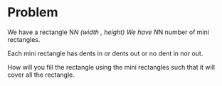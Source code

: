 # Problem

We have a rectangle N*N (width , height)
We have N*N number of mini rectangles.

Each mini rectangle has dents in or dents out or no dent in nor out.

How will you fill the rectangle using the mini rectangles such that it will cover all the rectangle.